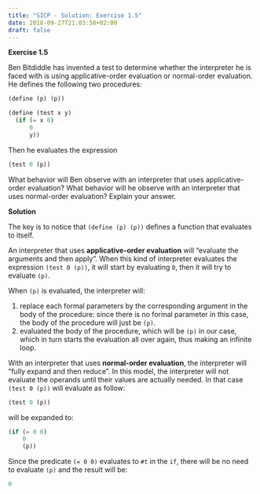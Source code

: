 ```yaml
---
title: "SICP - Solution: Exercise 1.5"
date: 2018-09-27T21:03:58+02:00
draft: false
---
```


**Exercise 1.5**

Ben Bitdiddle has invented a test to determine whether the interpreter he is faced with is using applicative-order evaluation or normal-order evaluation. He defines the following two procedures:

```scheme
(define (p) (p))

(define (test x y)
  (if (= x 0)
      0
      y))
```

Then he evaluates the expression

```scheme
(test 0 (p))
```

What behavior will Ben observe with an interpreter that uses applicative-order evaluation? What behavior will he observe with an interpreter that uses normal-order evaluation? Explain your answer.

**Solution**

The key is to notice that `(define (p) (p))` defines a function that evaluates to itself.

An interpreter that uses **applicative-order evaluation** will “evaluate the arguments and then apply”. When this kind of interpreter evaluates the expression `(test 0 (p))`, it will start by evaluating `0`, then it will try to evaluate `(p)`.

When `(p)` is evaluated, the interpreter will:

1. replace each formal parameters by the corresponding argument in the body of the procedure: since there is no formal parameter in this case, the body of the procedure will just be `(p)`.
2. evaluated the body of the procedure, which will be `(p)` in our case, which in turn starts the evaluation all over again, thus making an infinite loop.

With an interpreter that uses **normal-order evaluation**, the interpreter will “fully expand and then reduce”. In this model, the interpreter will not evaluate the operands until their values are actually needed. In that case `(test 0 (p))` will evaluate as follow:

```scheme
(test 0 (p))
```

will be expanded to:

```scheme
(if (= 0 0)
    0
    (p))
```

Since the predicate `(= 0 0)` evaluates to `#t` in the `if`, there will be no need to evaluate `(p)` and the result will be:

```scheme
0
```

